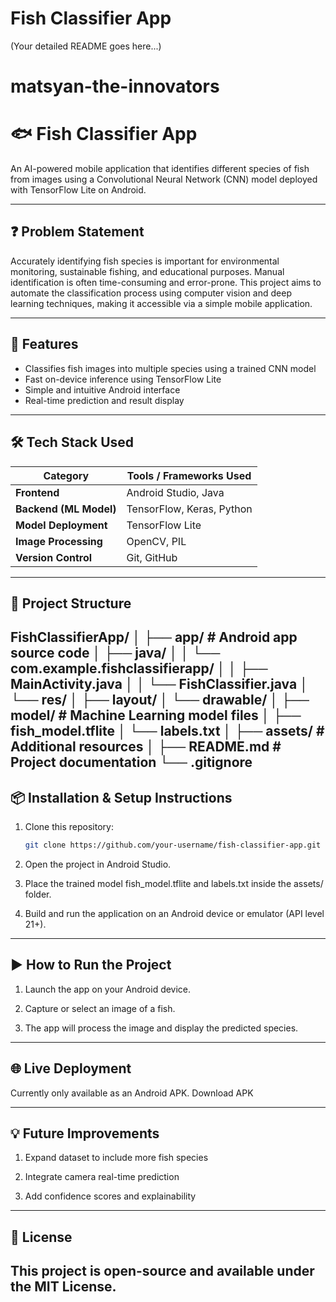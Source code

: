 
# Fish Classifier App

(Your detailed README goes here...)

# matsyan-the-innovators
# 🐟 Fish Classifier App

An AI-powered mobile application that identifies different species of fish from images using a Convolutional Neural Network (CNN) model deployed with TensorFlow Lite on Android.

---

## ❓ Problem Statement

Accurately identifying fish species is important for environmental monitoring, sustainable fishing, and educational purposes. Manual identification is often time-consuming and error-prone. This project aims to automate the classification process using computer vision and deep learning techniques, making it accessible via a simple mobile application.

---

## 🚀 Features

- Classifies fish images into multiple species using a trained CNN model
- Fast on-device inference using TensorFlow Lite
- Simple and intuitive Android interface
- Real-time prediction and result display

---

## 🛠️ Tech Stack Used

| Category            | Tools / Frameworks Used                         |
|---------------------|-------------------------------------------------|
| **Frontend**         | Android Studio, Java                           |
| **Backend (ML Model)**| TensorFlow, Keras, Python                      |
| **Model Deployment** | TensorFlow Lite                                |
| **Image Processing** | OpenCV, PIL                                    |
| **Version Control**  | Git, GitHub                                    |

---

## 📁 Project Structure

FishClassifierApp/
│
├── app/ # Android app source code
│ ├── java/
│ │ └── com.example.fishclassifierapp/
│ │ ├── MainActivity.java
│ │ └── FishClassifier.java
│ └── res/
│ ├── layout/
│ └── drawable/
│
├── model/ # Machine Learning model files
│ ├── fish_model.tflite
│ └── labels.txt
│
├── assets/ # Additional resources
│
├── README.md # Project documentation
└── .gitignore
---
## 📦 Installation & Setup Instructions

1. Clone this repository:
   ```bash
   git clone https://github.com/your-username/fish-classifier-app.git
2. Open the project in Android Studio.

3. Place the trained model fish_model.tflite and labels.txt inside the assets/ folder.

4. Build and run the application on an Android device or emulator (API level 21+).
---

## ▶️ How to Run the Project
1. Launch the app on your Android device.

2. Capture or select an image of a fish.

3. The app will process the image and display the predicted species.

---

## 🌐 Live Deployment
Currently only available as an Android APK. Download APK

---

## 💡 Future Improvements
1. Expand dataset to include more fish species

2. Integrate camera real-time prediction

3. Add confidence scores and explainability

---
## 📄 License
This project is open-source and available under the MIT License.
---
